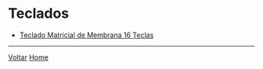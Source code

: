 # Teclados

* [Teclado Matricial de Membrana 16 Teclas](./teclado_matricial_de_membrana_16_teclas.md)

---
[Voltar](./../index.md)
[Home](https://lpae.github.io/)

